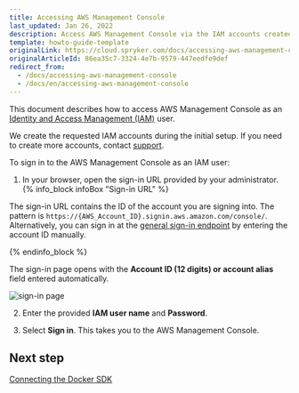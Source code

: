 ```yaml
---
title: Accessing AWS Management Console
last_updated: Jan 26, 2022
description: Access AWS Management Console via the IAM accounts created during the initial setup.
template: howto-guide-template
originalLink: https://cloud.spryker.com/docs/accessing-aws-management-console
originalArticleId: 86ea35c7-3324-4e7b-9579-447eedfe9def
redirect_from:
  - /docs/accessing-aws-management-console
  - /docs/en/accessing-aws-management-console
---
```


This document describes how to access AWS Management Console as an [Identity and Access Management (IAM)](https://docs.aws.amazon.com/IAM/latest/UserGuide/introduction.html) user.

We create the requested IAM accounts during the initial setup. If you need to create more accounts, contact [support](https://spryker.force.com/support/s/).

To sign in to the AWS Management Console as an IAM user:

1. In your browser, open the sign-in URL provided by your administrator.
{% info_block infoBox "Sign-in URL" %}

The sign-in URL contains the ID of the account you are signing into. The pattern is `https://{AWS_Account_ID}.signin.aws.amazon.com/console/`. Alternatively, you can sign in at the [general sign-in endpoint](https://console.aws.amazon.com/) by entering the account ID manually.

{% endinfo_block %}

The sign-in page opens with the **Account ID (12 digits) or account alias** field entered automatically.

![sign-in page](https://spryker.s3.eu-central-1.amazonaws.com/cloud-docs/Spryker+Cloud/Access/Accessing+AWS+Management+Console/sign-in-page.png)

2. Enter the provided **IAM user name** and **Password**.

3. Select **Sign in**.
This takes you to the AWS Management Console.

## Next step
[Connecting the Docker SDK](/docs/cloud/dev/spryker-cloud-commerce-os/connecting-the-docker-sdk.html)  
